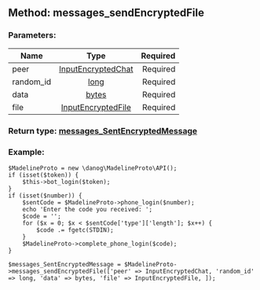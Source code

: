 ## Method: messages\_sendEncryptedFile  

### Parameters:

| Name     |    Type       | Required |
|----------|:-------------:|---------:|
|peer|[InputEncryptedChat](../types/InputEncryptedChat.md) | Required|
|random\_id|[long](../types/long.md) | Required|
|data|[bytes](../types/bytes.md) | Required|
|file|[InputEncryptedFile](../types/InputEncryptedFile.md) | Required|


### Return type: [messages\_SentEncryptedMessage](../types/messages_SentEncryptedMessage.md)

### Example:


```
$MadelineProto = new \danog\MadelineProto\API();
if (isset($token)) {
    $this->bot_login($token);
}
if (isset($number)) {
    $sentCode = $MadelineProto->phone_login($number);
    echo 'Enter the code you received: ';
    $code = '';
    for ($x = 0; $x < $sentCode['type']['length']; $x++) {
        $code .= fgetc(STDIN);
    }
    $MadelineProto->complete_phone_login($code);
}

$messages_SentEncryptedMessage = $MadelineProto->messages_sendEncryptedFile(['peer' => InputEncryptedChat, 'random_id' => long, 'data' => bytes, 'file' => InputEncryptedFile, ]);
```